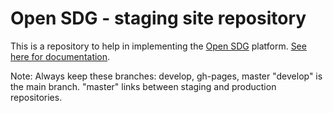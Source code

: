 # Open SDG - staging site repository

This is a repository to help in implementing the [Open SDG](https://github.com/open-sdg/open-sdg) platform. [See here for documentation](https://open-sdg.readthedocs.io).


Note: 
Always keep these branches: develop, gh-pages, master
"develop" is the main branch. 
"master" links between staging and production repositories.













